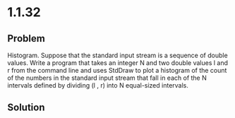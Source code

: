 # 1.1.32

## Problem

Histogram. Suppose that the standard input stream is a sequence of double values. Write a program that takes an integer N and two double values l and r from the command line and uses StdDraw to plot a histogram of the count of the numbers in the standard input stream that fall in each of the N intervals defined by dividing (l , r) into N equal-sized intervals.

## Solution
